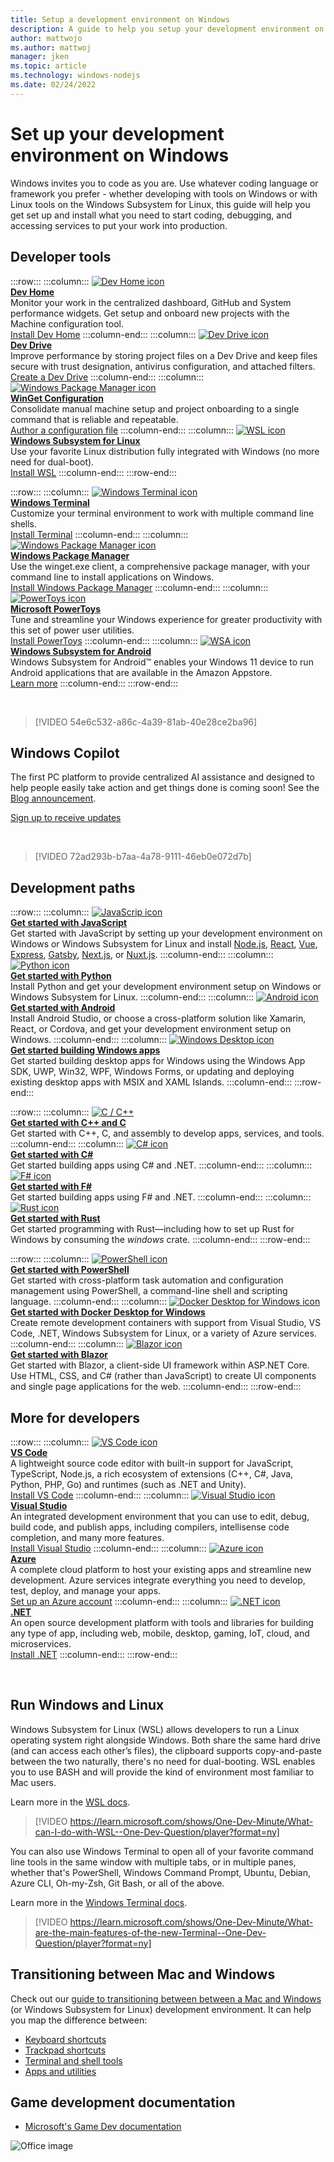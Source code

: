```yaml
---
title: Setup a development environment on Windows
description: A guide to help you setup your development environment on Windows and install your preferred tools and code languages. 
author: mattwojo 
ms.author: mattwoj 
manager: jken
ms.topic: article
ms.technology: windows-nodejs
ms.date: 02/24/2022
---
```


# Set up your development environment on Windows

Windows invites you to code as you are. Use whatever coding language or framework you prefer - whether developing with tools on Windows or with Linux tools on the Windows Subsystem for Linux, this guide will help you get set up and install what you need to start coding, debugging, and accessing services to put your work into production.

## Developer tools

:::row:::
    :::column:::
       [![Dev Home icon](../images/dev-home-icon.png)](/windows/dev-home)<br>
        **[Dev Home](/windows/dev-home/)**<br>
        Monitor your work in the centralized dashboard, GitHub and System performance widgets. Get setup and onboard new projects with the Machine configuration tool.<br>
        [Install Dev Home](https://aka.ms/devhome)
    :::column-end:::
    :::column:::
       [![Dev Drive icon](../images/dev-drive-icon.png)](/windows/dev-drive)<br>
        **[Dev Drive](/windows/dev-drive/)**<br>
        Improve performance by storing project files on a Dev Drive and keep files secure with trust designation, antivirus configuration, and attached filters.
        <br>
        [Create a Dev Drive](/windows/dev-drive#how-to-set-up-a-dev-drive)
    :::column-end:::
    :::column:::
       [![Windows Package Manager icon](../images/winget.png)](../package-manager/configuration/index.md)<br>
        **[WinGet Configuration](../package-manager/configuration/index.md)**<br>
        Consolidate manual machine setup and project onboarding to a single command that is reliable and repeatable.<br>
        [Author a configuration file](../package-manager/configuration/create.md)
    :::column-end:::
    :::column:::
       [![WSL icon](../images/wsl-icon.png)](/windows/wsl/)<br>
        **[Windows Subsystem for Linux](/windows/wsl/)**<br>
        Use your favorite Linux distribution fully integrated with Windows (no more need for dual-boot).<br>
        [Install WSL](/windows/wsl/install)
    :::column-end:::
:::row-end:::

:::row:::
    :::column:::
       [![Windows Terminal icon](../images/terminal.png)](/windows/terminal/)<br>
        **[Windows Terminal](/windows/terminal/)**<br>
        Customize your terminal environment to work with multiple command line shells.
        <br>
        [Install Terminal](https://www.microsoft.com/p/windows-terminal/9n0dx20hk701?rtc=1&activetab=pivot:overviewtab)
    :::column-end:::
    :::column:::
       [![Windows Package Manager icon](../images/winget.png)](../package-manager/index.md)<br>
        **[Windows Package Manager](../package-manager/index.md)**<br>
        Use the winget.exe client, a comprehensive package manager, with your command line to install applications on Windows.<br>
        [Install Windows Package Manager](../package-manager/winget/index.md#install-winget)
    :::column-end:::
    :::column:::
       [![PowerToys icon](../images/powertoys.png)](../powertoys/index.md)<br>
        **[Microsoft PowerToys](../powertoys/index.md)**<br>
        Tune and streamline your Windows experience for greater productivity with this set of power user utilities.<br>
        [Install PowerToys](../powertoys/install.md)
    :::column-end:::
    :::column:::
       [![WSA icon](../images/wsa-icon.png)](/windows/android/wsa/)<br>
        **[Windows Subsystem for Android](/windows/android/wsa/)**<br>
        Windows Subsystem for Android™️ enables your Windows 11 device to run Android applications that are available in the Amazon Appstore.<br>
        [Learn more](/windows/android/wsa/)
    :::column-end:::
:::row-end:::

<br>

> [!VIDEO 54e6c532-a86c-4a39-81ab-40e28ce2ba96]

## Windows Copilot

The first PC platform to provide centralized AI assistance and designed to help people easily take action and get things done is coming soon! See the [Blog announcement](https://blogs.windows.com/windowsdeveloper/2023/05/23/bringing-the-power-of-ai-to-windows-11-unlocking-a-new-era-of-productivity-for-customers-and-developers-with-windows-copilot-and-dev-home/).

[Sign up to receive updates](https://aka.ms/PluginsForWindows)

<br>

> [!VIDEO 72ad293b-b7aa-4a78-9111-46eb0e072d7b]

## Development paths

:::row:::
    :::column:::
       [![JavaScrip icon](../images/javascript-logo.png)](./javascript/index.md)<br>
        **[Get started with JavaScript](./javascript/index.md)**<br>
        Get started with JavaScript by setting up your development environment on Windows or Windows Subsystem for Linux and install [Node.js](./javascript/nodejs-overview.md), [React](./javascript/react-overview.md), [Vue](./javascript/vue-overview.md), [Express](./javascript/nodejs-beginners-tutorial.md), [Gatsby](./javascript/gatsby-on-wsl.md), [Next.js](./javascript/nextjs-on-wsl.md), or [Nuxt.js](./javascript/nuxtjs-on-wsl.md).
    :::column-end:::
    :::column:::
       [![Python icon](../images/python-logo.png)](../python/index.yml)<br>
        **[Get started with Python](../python/index.yml)**<br>
        Install Python and get your development environment setup on Windows or Windows Subsystem for Linux.
    :::column-end:::
    :::column:::
       [![Android icon](../images/android-logo.png)](/windows/android)<br>
        **[Get started with Android](/windows/android)**<br>
        Install Android Studio, or choose a cross-platform solution like Xamarin, React, or Cordova, and get your development environment setup on Windows.
    :::column-end:::
    :::column:::
       [![Windows Desktop icon](../images/windows-logo.png)](../apps/index.yml)<br>
        **[Get started building Windows apps](../apps/index.yml)**<br>
        Get started building desktop apps for Windows using the Windows App SDK, UWP, Win32, WPF, Windows Forms, or updating and deploying existing desktop apps with MSIX and XAML Islands.
    :::column-end:::
:::row-end:::

:::row:::
    :::column:::
       [![C / C++](../images/c-logo.png)](/cpp/)<br>
        **[Get started with C++ and C](/cpp/)**<br>
        Get started with C++, C, and assembly to develop apps, services, and tools.
    :::column-end:::
    :::column:::
       [![C# icon](../images/csharp-logo.png)](/dotnet/csharp/)<br>
        **[Get started with C#](/dotnet/csharp/)**<br>
        Get started building apps using C# and .NET.
    :::column-end:::
    :::column:::
       [![F# icon](../images/fsharp-logo.png)](/dotnet/fsharp/)<br>
        **[Get started with F#](/dotnet/fsharp/)**<br>
        Get started building apps using F# and .NET.
    :::column-end:::
    :::column:::
       [![Rust icon](../images/rust-icon.png)](./rust/index.yml)<br>
        **[Get started with Rust](./rust/index.yml)**<br>
        Get started programming with Rust&mdash;including how to set up Rust for Windows by consuming the *windows* crate.
    :::column-end:::
:::row-end:::

:::row:::
    :::column:::
       [![PowerShell icon](../images/powershell.png)](/powershell/)<br>
        **[Get started with PowerShell](/powershell/)**<br>
        Get started with cross-platform task automation and configuration management using PowerShell, a command-line shell and scripting language.
    :::column-end:::
    :::column:::
       [![Docker Desktop for Windows icon](../images/docker-logo.png)](../dev-environment/docker/overview.md)<br>
        **[Get started with Docker Desktop for Windows](../dev-environment/docker/overview.md)**<br>
        Create remote development containers with support from Visual Studio, VS Code, .NET, Windows Subsystem for Linux, or a variety of Azure services.
    :::column-end:::
    :::column:::
       [![Blazor icon](../images/blazor-icon.png)](https://dotnet.microsoft.com/apps/aspnet/web-apps/blazor)<br>
        **[Get started with Blazor](https://dotnet.microsoft.com/apps/aspnet/web-apps/blazor)**<br>
        Get started with Blazor, a client-side UI framework within ASP.NET Core. Use HTML, CSS, and C# (rather than JavaScript) to create UI components and single page applications for the web.
    :::column-end:::
:::row-end:::

## More for developers

:::row:::
    :::column:::
       [![VS Code icon](../images/Vscode.png)](https://code.visualstudio.com/docs)<br>
        **[VS Code](https://code.visualstudio.com/docs)**<br>
        A lightweight source code editor with built-in support for JavaScript, TypeScript, Node.js, a rich ecosystem of extensions (C++, C#, Java, Python, PHP, Go) and runtimes (such as .NET and Unity).<br>
        [Install VS Code](https://code.visualstudio.com/download)
    :::column-end:::
    :::column:::
       [![Visual Studio icon](../images/visualstudio.png)](/visualstudio/windows/)<br>
        **[Visual Studio](/visualstudio/windows/)**<br>
        An integrated development environment that you can use to edit, debug, build code, and publish apps, including compilers, intellisense code completion, and many more features.<br>
        [Install Visual Studio](/visualstudio/install/install-visual-studio)
    :::column-end:::
    :::column:::
       [![Azure icon](../images/Azure.png)](/azure/guides/developer/azure-developer-guide)<br>
        **[Azure](/azure/guides/developer/azure-developer-guide)**<br>
        A complete cloud platform to host your existing apps and streamline new development. Azure services integrate everything you need to develop, test, deploy, and manage your apps.<br>
        [Set up an Azure account](https://azure.microsoft.com/free/)
    :::column-end:::
    :::column:::
       [![.NET icon](../images/net.png)](https://dotnet.microsoft.com/)<br>
        **[.NET](/dotnet/standard/get-started/)**<br>
        An open source development platform with tools and libraries for building any type of app, including web, mobile, desktop, gaming, IoT, cloud, and microservices.<br>
        [Install .NET](https://dotnet.microsoft.com/download)
    :::column-end:::
:::row-end:::

<br>

## Run Windows and Linux

Windows Subsystem for Linux (WSL) allows developers to run a Linux operating system right alongside Windows. Both share the same hard drive (and can access each other’s files), the clipboard supports copy-and-paste between the two naturally, there's no need for dual-booting. WSL enables you to use BASH and will provide the kind of environment most familiar to Mac users.

Learn more in the [WSL docs](/windows/wsl).

> [!VIDEO https://learn.microsoft.com/shows/One-Dev-Minute/What-can-I-do-with-WSL--One-Dev-Question/player?format=ny]

You can also use Windows Terminal to open all of your favorite command line tools in the same window with multiple tabs, or in multiple panes, whether that's PowerShell, Windows Command Prompt, Ubuntu, Debian, Azure CLI, Oh-my-Zsh, Git Bash, or all of the above.

Learn more in the [Windows Terminal docs](/windows/terminal).

> [!VIDEO https://learn.microsoft.com/shows/One-Dev-Minute/What-are-the-main-features-of-the-new-Terminal--One-Dev-Question/player?format=ny]

## Transitioning between Mac and Windows

Check out our [guide to transitioning between between a Mac and Windows](./mac-to-windows.md) (or Windows Subsystem for Linux) development environment. It can help you map the difference between:

- [Keyboard shortcuts](./mac-to-windows.md#keyboard-shortcuts)
- [Trackpad shortcuts](./mac-to-windows.md#trackpad-shortcuts)
- [Terminal and shell tools](./mac-to-windows.md#command-line-shells-and-terminals)
- [Apps and utilities](./mac-to-windows.md#apps-and-utilities)

## Game development documentation

- [Microsoft's Game Dev documentation](/gaming/)

![Office image](../images/flashy-office3.png)
